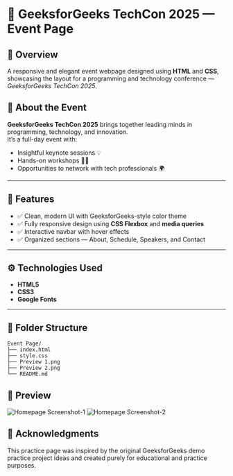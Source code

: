 # 🎉 GeeksforGeeks TechCon 2025 — Event Page

## 📖 Overview

A responsive and elegant event webpage designed using **HTML** and **CSS**, showcasing the layout for a programming and technology conference — _GeeksforGeeks TechCon 2025_.

## 🧠 About the Event

**GeeksforGeeks TechCon 2025** brings together leading minds in programming, technology, and innovation.  
It’s a full-day event with:

- Insightful keynote sessions 💡
- Hands-on workshops 🧑‍💻
- Opportunities to network with tech professionals 🌍

---

## 🎨 Features

- ✅ Clean, modern UI with GeeksforGeeks-style color theme
- ✅ Fully responsive design using **CSS Flexbox** and **media queries**
- ✅ Interactive navbar with hover effects
- ✅ Organized sections — About, Schedule, Speakers, and Contact

---

## ⚙️ Technologies Used

- **HTML5**
- **CSS3**
- **Google Fonts**

---

## 📁 Folder Structure

```
Event Page/
├── index.html
├── style.css
├── Preview 1.png
├── Preview 2.png
└── README.md
```

## 📸 Preview

![Homepage Screenshot-1](./preview1.png)
![Homepage Screenshot-2](./preview2.png)

## 🙌 Acknowledgments

This practice page was inspired by the original GeeksforGeeks demo practice project ideas and created purely for educational and practice purposes.
